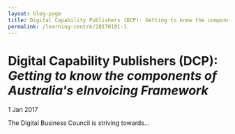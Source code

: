 ```yaml
---
layout: blog-page
title: Digital Capability Publishers (DCP): Getting to know the components of Australia\'s eInvoicing Framework
permalink: /learning-centre/20170101-1
---
```


# Digital Capability Publishers (DCP): *Getting to know the components of Australia's eInvoicing Framework*

1 Jan 2017

The Digital Business Council is striving towards...




